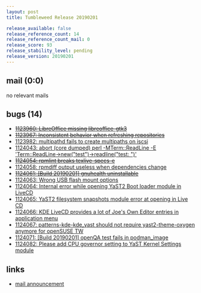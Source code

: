 ```yaml
---
layout: post
title: Tumbleweed Release 20190201

release_available: false
release_reference_count: 14
release_reference_count_mail: 0
release_score: 93
release_stability_level: pending
release_version: 20190201
---
```


## mail (0:0)

no relevant mails

## bugs (14)

<!--more-->

- ~~[1123960: LibreOffice missing libreoffice-gtk3](https://bugzilla.opensuse.org/show_bug.cgi?id=1123960)~~
- ~~[1123967: Inconsistent behavior when refreshing repositories](https://bugzilla.opensuse.org/show_bug.cgi?id=1123967)~~
- [1123982: multipathd fails to create multipaths on iscsi](https://bugzilla.opensuse.org/show_bug.cgi?id=1123982)
- [1124043: abort (core dumped)  perl -MTerm::ReadLine -E 'Term::ReadLine->new("test")->readline("test: ")'](https://bugzilla.opensuse.org/show_bug.cgi?id=1124043)
- ~~[1124054: rpmlint breaks texlive-specs-e](https://bugzilla.opensuse.org/show_bug.cgi?id=1124054)~~
- [1124058: rpmdiff output useless when dependencies change](https://bugzilla.opensuse.org/show_bug.cgi?id=1124058)
- ~~[1124061: \[Build 20190201\]  gnuhealth uninstallable](https://bugzilla.opensuse.org/show_bug.cgi?id=1124061)~~
- [1124063: Wrong USB flash mount options](https://bugzilla.opensuse.org/show_bug.cgi?id=1124063)
- [1124064: Internal error while opening YaST2 Boot loader module in LiveCD](https://bugzilla.opensuse.org/show_bug.cgi?id=1124064)
- [1124065: YaST2 filesystem snapshots module error at opening in Live CD](https://bugzilla.opensuse.org/show_bug.cgi?id=1124065)
- [1124066: KDE LiveCD provides a lot of Joe's Own Editor entries in application menu](https://bugzilla.opensuse.org/show_bug.cgi?id=1124066)
- [1124067: patterns-kde-kde_yast should not require yast2-theme-oxygen anymore for openSUSE TW](https://bugzilla.opensuse.org/show_bug.cgi?id=1124067)
- [1124071: \[Build 20190201\] openQA test fails in podman_image](https://bugzilla.opensuse.org/show_bug.cgi?id=1124071)
- [1124082: Please add CPU governor setting to YaST Kernel Settings module](https://bugzilla.opensuse.org/show_bug.cgi?id=1124082)



## links

- [mail announcement](https://lists.opensuse.org/opensuse-factory/2019-02/msg00063.html)
